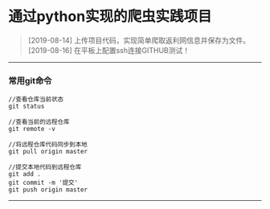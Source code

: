 #  通过python实现的爬虫实践项目

> [2019-08-14] 上传项目代码，实现简单爬取返利网信息并保存为文件。  
> [2019-08-16] 在平板上配置ssh连接GITHUB测试！

---

### 常用git命令
   
	//查看仓库当前状态  
	git status 
 
	//查看当前的远程仓库  
	git remote -v   

	//将远程仓库代码同步到本地 
	git pull origin master   

	//提交本地代码到远程仓库
	git add .         
	git commit -m '提交'       
	git push origin master     

--- 

